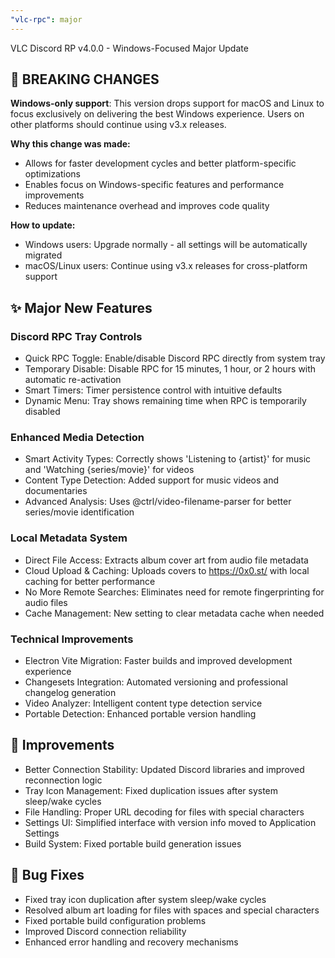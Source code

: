 ```yaml
---
"vlc-rpc": major
---
```


VLC Discord RP v4.0.0 - Windows-Focused Major Update

## 🚨 BREAKING CHANGES

**Windows-only support**: This version drops support for macOS and Linux to focus exclusively on delivering the best Windows experience. Users on other platforms should continue using v3.x releases.

**Why this change was made:**
- Allows for faster development cycles and better platform-specific optimizations
- Enables focus on Windows-specific features and performance improvements
- Reduces maintenance overhead and improves code quality

**How to update:**
- Windows users: Upgrade normally - all settings will be automatically migrated
- macOS/Linux users: Continue using v3.x releases for cross-platform support

## ✨ Major New Features

### Discord RPC Tray Controls
- Quick RPC Toggle: Enable/disable Discord RPC directly from system tray
- Temporary Disable: Disable RPC for 15 minutes, 1 hour, or 2 hours with automatic re-activation
- Smart Timers: Timer persistence control with intuitive defaults
- Dynamic Menu: Tray shows remaining time when RPC is temporarily disabled

### Enhanced Media Detection
- Smart Activity Types: Correctly shows 'Listening to {artist}' for music and 'Watching {series/movie}' for videos
- Content Type Detection: Added support for music videos and documentaries
- Advanced Analysis: Uses @ctrl/video-filename-parser for better series/movie identification

### Local Metadata System
- Direct File Access: Extracts album cover art from audio file metadata
- Cloud Upload & Caching: Uploads covers to https://0x0.st/ with local caching for better performance
- No More Remote Searches: Eliminates need for remote fingerprinting for audio files
- Cache Management: New setting to clear metadata cache when needed

### Technical Improvements
- Electron Vite Migration: Faster builds and improved development experience
- Changesets Integration: Automated versioning and professional changelog generation
- Video Analyzer: Intelligent content type detection service
- Portable Detection: Enhanced portable version handling

## 🔧 Improvements
- Better Connection Stability: Updated Discord libraries and improved reconnection logic
- Tray Icon Management: Fixed duplication issues after system sleep/wake cycles
- File Handling: Proper URL decoding for files with special characters
- Settings UI: Simplified interface with version info moved to Application Settings
- Build System: Fixed portable build generation issues

## 🐛 Bug Fixes
- Fixed tray icon duplication after system sleep/wake cycles
- Resolved album art loading for files with spaces and special characters
- Fixed portable build configuration problems
- Improved Discord connection reliability
- Enhanced error handling and recovery mechanisms
